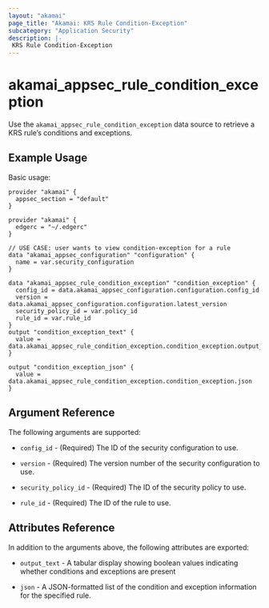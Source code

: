```yaml
---
layout: "akamai"
page_title: "Akamai: KRS Rule Condition-Exception"
subcategory: "Application Security"
description: |-
 KRS Rule Condition-Exception
---
```


# akamai_appsec_rule_condition_exception

Use the `akamai_appsec_rule_condition_exception` data source to retrieve a KRS rule’s conditions and exceptions.

## Example Usage

Basic usage:

```hcl
provider "akamai" {
  appsec_section = "default"
}

provider "akamai" {
  edgerc = "~/.edgerc"
}

// USE CASE: user wants to view condition-exception for a rule
data "akamai_appsec_configuration" "configuration" {
  name = var.security_configuration
}

data "akamai_appsec_rule_condition_exception" "condition_exception" {
  config_id = data.akamai_appsec_configuration.configuration.config_id
  version = data.akamai_appsec_configuration.configuration.latest_version
  security_policy_id = var.policy_id
  rule_id = var.rule_id
}
output "condition_exception_text" {
  value = data.akamai_appsec_rule_condition_exception.condition_exception.output_text
}

output "condition_exception_json" {
  value = data.akamai_appsec_rule_condition_exception.condition_exception.json
}
```

## Argument Reference

The following arguments are supported:

* `config_id` - (Required) The ID of the security configuration to use.

* `version` - (Required) The version number of the security configuration to use.

* `security_policy_id` - (Required) The ID of the security policy to use.

* `rule_id` - (Required) The ID of the rule to use.

## Attributes Reference

In addition to the arguments above, the following attributes are exported:

* `output_text` - A tabular display showing boolean values indicating whether conditions and exceptions are present

* `json` - A JSON-formatted list of the condition and exception information for the specified rule.

